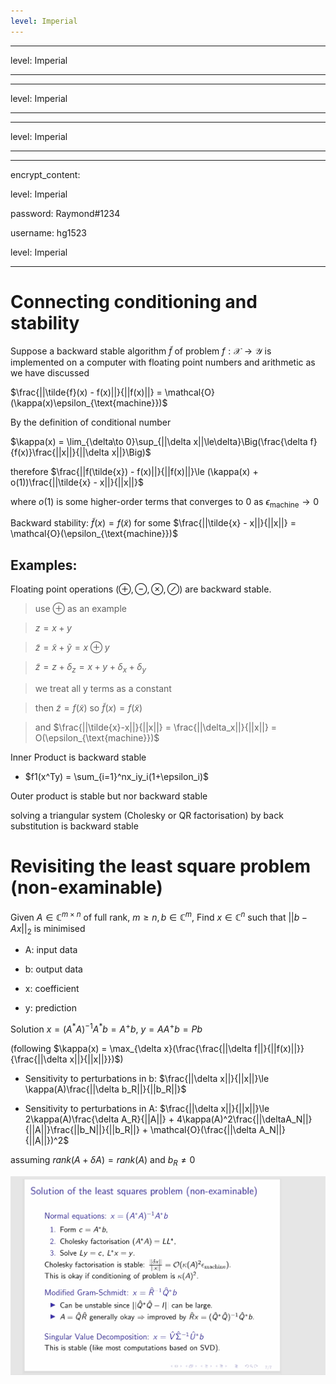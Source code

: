```yaml
---
level: Imperial
---
```

---

level: Imperial

---

---


level: Imperial


---


---



level: Imperial



---



---




encrypt_content:




  level: Imperial




  password: Raymond#1234




  username: hg1523




level: Imperial




---









# Connecting conditioning and stability









Suppose a backward stable algorithm $\tilde{f}$ of problem $f:\mathcal{X}\to\mathcal{Y}$ is implemented on a computer with floating point numbers and arithmetic as we have discussed









$\frac{||\tilde{f}(x) - f(x)||}{||f(x)||} = \mathcal{O}(\kappa(x)\epsilon_{\text{machine}})$









By the definition of conditional number 









$\kappa(x) = \lim_{\delta\to 0}\sup_{||\delta x||\le\delta}\Big(\frac{\delta f}{f(x)}\frac{||x||}{||\delta x||}\Big)$









therefore $\frac{||f(\tilde{x}) - f(x)||}{||f(x)||}\le (\kappa(x) + o(1))\frac{||\tilde{x} - x||}{||x||}$









where $o(1)$ is some higher-order terms that converges to 0 as $\epsilon_{\text{machine}}\to 0$









Backward stability: $\tilde{f}(x) = f(\tilde{x})$ for some $\frac{||\tilde{x} - x||}{||x||} = \mathcal{O}(\epsilon_{\text{machine}})$









## Examples:









Floating point operations ($\oplus, \ominus, \otimes, \oslash$) are backward stable.









>use $\oplus$ as an example




>




>$z = x + y$




>




>$\tilde{z} = \tilde{x} +\tilde{y} =x \oplus y$




>




>$\tilde{z} = z+\delta_z = x + y + \delta_x + \delta_y$




>




>we treat all y terms as a constant




>




>then $\tilde{z} = f(\tilde{x})$ so $\tilde{f}(x) = f(\tilde{x})$




>




>and $\frac{||\tilde{x}-x||}{||x||} = \frac{||\delta_x||}{||x||} = O(\epsilon_{\text{machine}})$









Inner Product is backward stable




- $f1(x^Ty) = \sum_{i=1}^nx_iy_i(1+\epsilon_i)$









Outer product is stable but nor backward stable









solving a triangular system (Cholesky or QR factorisation) by back substitution is backward stable



















# Revisiting the least square problem (non-examinable)









Given $A\in\mathbb{C}^{m\times n}$ of full rank, $m\ge n, b\in\mathbb{C}^m$, Find $x\in\mathbb{C}^n$ such that $||b - Ax||_2$ is minimised









- A: input data




- b: output data




- x: coefficient




- y: prediction




Solution $x = (A^*A)^{-1}A^*b = A^{+}b$, $y = AA^{+}b = Pb$









(following $\kappa(x) = \max_{\delta x}(\frac{\frac{||\delta f||}{||f(x)||}}{\frac{||\delta x||}{||x||}})$)




- Sensitivity to perturbations in b: $\frac{||\delta x||}{||x||}\le \kappa(A)\frac{||\delta b_R||}{||b_R||}$




- Sensitivity to perturbations in A: $\frac{||\delta x||}{||x||}\le 2\kappa(A)\frac{\delta A_R}{||A||} + 4\kappa(A)^2\frac{||\deltaA_N||}{||A||}\frac{||b_N||}{||b_R||} + \mathcal{O}(\frac{||\delta A_N||}{||A||})^2$




assuming $rank(A+\delta A) = rank(A)$ and $b_R\neq 0$









![slide7](../../../../../assets/Imperial/50011/lecture12-slide7.png)